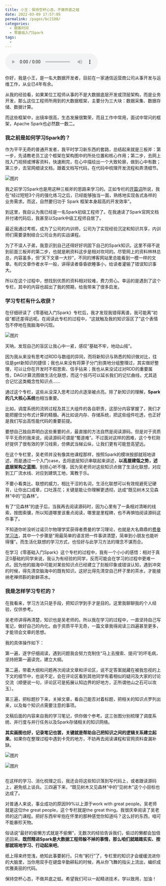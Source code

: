 ```yaml
---
title: 小王：保持空杯心态，不做井底之蛙
date: 2022-03-09 17:57:05
permalink: /pages/bc2108/
categories:
  - 极客时间
  - 零基础入门Spark
tags:
  - 
---
```

<audio title="用户故事.小王：保持空杯心态，不做井底之蛙" src="https://static001.geekbang.org/resource/audio/ce/ab/ced52052997402146fee0dff2d5e33ab.mp3" controls="controls"></audio> 
<p>你好，我是小王，是一名大数据开发者，目前在一家通信运营商公司从事开发与运维工作，从业已4年有余。</p><p>从我的经验看，如果某位工程师从事的不是大数据底层开发或顶层架构，而是业务开发，那么这位工程师所用到的大数据框架，主要分为三大块：数据采集、数据存储、数据计算。</p><p>而这些框架中，出镜率很高，生态发展很繁荣，而且工作中常用，面试中常问的框架，Apache Spark也必然数一数二。</p><h3>我之前是如何学习Spark的？</h3><p>作为平平无奇的普通开发者，我平时学习新东西的套路，总结起来就是三板斧：第一步，先请教老员工这个框架在架构图中的所处位置和核心作用；第二步，去网上找入门视频或博客资料，快速刷完，在心中描绘出一个大致轮廓，做到心中有数；第三步，去官网细读文档，跟着文档写代码，在代码中梳理开发流程和弄清细节。</p><p><img src="https://static001.geekbang.org/resource/image/4f/b4/4fc35d7f640dac9bd456c0342b3b98b4.jpg?wh=1920x1129" alt="图片" title="我的“三板斧”学习法"></p><p>我之前学习Spark也是用这种三板斧的思路来学习的。正如专栏的<a href="https://time.geekbang.org/column/article/415208">开篇词</a>所说，我在“经过短短3个月的强化练习之后，已经能够独当一面，熟练地实现各式各样的业务需求。而这，自然要归功于 Spark 框架本身超高的开发效率”。</p><p>到这里，我自认为我已经是一名Spark初级工程师了。在我通读了Spark官网文档并付诸代码后，我甚至以Spark中级工程师自居了。</p><!-- [[[read_end]]] --><p>最近我通过考核，成为了公司的内训师，公司为了实现经验沉淀和知识共享，内训师们需要录制结合公司业务的实战课程。</p><p>为了不误人子弟，我意识到自己还得好好巩固下自己的Spark知识。这里不得不说到前面三板斧的第二步，也就是刷资料这步是相对坎坷的。尽管网上的资料林林总总，内容虽多，但“天下文章一大抄”，不同的博客网站里总能看到一模一样的文章。有的文章作者水平一般，讲得读者昏昏欲睡事小，给读者灌输了错误知识事大。</p><p>所以在这个过程中，想找到优质的资料相对较难，费力劳心。幸运的是遇到了这个专栏，其中的内容也超出了我的预期，给我带来了很多启发。</p><h3>学习专栏有什么收获？</h3><p>在仔细研读了《零基础入门Spark》专栏后，我才发现我错得离谱，我可能离“初级”都还差得远呢。在阅读此专栏的过程中，“这就触及我的知识盲区了”这个表情包不停地在我脑海中闪现。</p><p><img src="https://static001.geekbang.org/resource/image/0e/42/0e3ae317538dfb4f16564e8147a9e842.jpg?wh=1864x936" alt="图片"></p><p>天呐，发现自己的盲区让我心中一紧，感叹“基础不牢，地动山摇”。</p><p>因为我从来没有思考过RDD与数组的异同，而将新知识与熟悉的知识做对比，往往是get新知识的捷径；我也从来没有将算子分门别类地分组整理过，其实做好整理，可以让你在开发时不假思索、信手拈来；我也从来没试过对RDD的重要属性，DAG计算流图做生活化联想，而这个技巧可以延长我们的记忆曲线，尤其适合记忆这类概念性知识点……</p><p>通过这个专栏，这些从没深入思考过的点逐渐被点亮。除了新知识的理解，<strong>Spark的几大核心系统</strong>也相当重要。</p><p>比如，调度系统的流转过程及其三大组件的各自职责，这部分内容掌握了，我们才能把握住分布式计算的精髓。再比如说内存、存储系统，把这些组件吃透，也正好是我们写出高性能代码的重要前提。</p><p>要想自己独自弄明白这些重要的点，最直接的方法自然是阅读源码。但是对于资质平平无奇的我来说，阅读源码可谓是“蜀道难”。不过面对这样的困难，这个专栏刚好提供了很有效的学习线索，仿佛武当梯云纵，让我们更有可能登高望远。</p><p>在这个专栏里，吴老师并没有像其他课程那样，按照Spark的模块按部就班地讲述，而是通过一个入门case，去将底层知识串联起来讲述，<strong>以高屋建瓴之势，述底层架构之蓝图</strong>。别担心听不懂，因为吴老师对这些知识点做了生活化联想，对应到工厂流水线、对应到建筑工地，寓教于乐。</p><p>不要小看类比、联想的威力，相比干涩的名词，生活化联想可以有效规避死记硬背，让你出口成章，口吐莲花；关键是能让你理解更透彻，达成“既见树木又见森林”中的“见森林”。</p><p>有了“见森林”的底子后，当我再去阅读源码时，因为心里有了一条相对清晰的线索，按图索骥，所以知道哪里该重点阅读，哪里是里程碑，也不再惧怕阅读源码这件事了。</p><p>不知道你听没听过诺贝尔物理学奖获得者费曼的学习理论，也就是大名鼎鼎的<a href="https://zhuanlan.zhihu.com/p/152547764">费曼学习法</a>，其中一个步骤是“用最简单的语言把一件事讲清楚，简单到小朋友也能听得懂”。而生活化联想的学习方式，也恰好与此学习方法的理念不谋而合。</p><p>在学习《零基础入门Spark》这个专栏的过程中，我有一个小小的感悟：相对于真正0基础的同学来说，我认为有经验的同学，反而可能会在学习的过程中更难一点。因为他的脑海中可能对某些知识点已经建立了刻板印象或错误认知，遇到冲突的时候，得先清空脑海中的既有知识。这好比得先清空自己杯子里的茶水，才能接纳老禅师斟的新鲜茶水。</p><h3>我是怎样学习专栏的？</h3><p>在我看来，学习方法只是手段，把知识学到手才是目的。这里我聊聊我的个人经验，仅供参考。</p><p>吴老师讲得再清楚，知识也是吴老师的。所以我在学习的过程中，一直坚持自己写笔记，做好自己的内化。由于资质平平无奇，一篇文章我得阅读三四遍甚至更多，才能领会文章的思想。</p><p>我的具体操作如下：</p><p>第一遍，逐字仔细阅读，遇到问题我会努力克制住“马上去搜索、提问”的坏毛病，坚持把第一遍读完，建立大纲。</p><p>第二遍，带着大纲和问题再次阅读文章和评论区，说不定答案就藏在被我忽视的上下文的细节中，也说不定，会在评论区看到其他同学有着相似的疑问及大家的讨论交流（顺便说一句，评论区可是拓展认知边界的好地方，正所谓他山之石可以攻玉）。</p><p>第三遍，把标题抄下来，关掉文章，看自己能否对着标题，把相关的知识点罗列出来，以及每个知识点需要注意的事项。</p><p>文稿后面的内容来自我的学习笔记，供你做个参考。这三张图分别梳理了调度系统、并行度与并行任务以及Spark存储相关的知识网络。</p><p><strong>其实画图也好，记录笔记也罢，关键就是帮助自己把知识之间的逻辑关系建立起来</strong>。如果你在整理过程中遇到卡壳的地方，不妨再去阅读课程和官网资料查漏补缺。</p><p><img src="https://static001.geekbang.org/resource/image/78/a8/78438157997d3cea5555b8be828183a8.jpg?wh=1920x1225" alt="图片" title="图1 调度系统类比"></p><p><img src="https://static001.geekbang.org/resource/image/82/5b/82113yya87yycaef3yya9e37469a1c5b.jpg?wh=1920x1262" alt="图片" title="图2 并行度与并行任务的区分"></p><p><img src="https://static001.geekbang.org/resource/image/18/27/18255ea26b119d11e9277d7c67a16227.jpeg?wh=2651x1953" alt="" title="图3 Spark存储简略图示"></p><p>在这样的学习、消化梳理之后，我还会将这些知识落到写代码上，或者跟读源码上，避免纸上谈兵。三四遍下来，“既见树木又见森林”中的“见树木”这个小目标也达成了。</p><p>对普通人来说，事业成功的原因99%以上源于work&nbsp;with great people。吴老师就是这位the great people，这个专栏就是the great thing。我很庆幸阅读了吴老师的这门课程。把好东西牢牢抱在怀里的那种感觉你知道吗？这么好的东西，咱可不能暴殄天物。</p><p>俗话说“最好的偷懒方式就是不偷懒”，无数次的经验告诉我们，偷过的懒都会加倍还回来。<strong>既然精进Spark是大数据工程师躲不掉的事情，那么咱们就踏踏实实、按部就班地学习、行动起来吧</strong>。</p><p>纸上得来终觉浅，绝知此事要躬行。只有“躬行”了，专栏里的知识才会缓缓流进你的大脑里，当你用双手在键盘辛勤耕耘的时候，再从你飞舞的指尖上流出，编织成优雅美丽的代码。</p><p>保持空杯心态，不做井底之蛙。希望我们可以一起精进技术，学以致用，加油！</p>